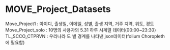 # MOVE_Project_Datasets
Move_Project1 : 아이디, 출생일, 이메일, 성별, 출생 지역, 거주 지역, 위도, 경도 
Move_Project_solo : 10명의 사용자의 5.31 하루 시계열 데이터(00:00~23:30)
TL_SCCO_CTPRVN : 우리나라 도 별 경계를 나타낸 json데이터(folium Choropleth에 필요함)
